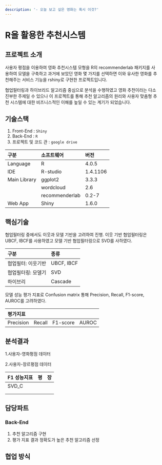 ```yaml
---
description: '- 오늘 보고 싶은 영화는 혹시 이것?'
---
```


# R을 활용한 추천시스템

## 프로젝트 소개

사용자 평점을 이용하여 영화 추천시스템 모형을  R의 recommenderlab 패키지를 사용하여 모델을 구축하고 과거에 보았던 영화 몇 가지를 선택하면 이와 유사한 영화를 추천해주는 서비스 기능을 rshiny로 구현한 프로젝트입니다. 

협업필터링과 하이브리드 알고리즘 중심으로 분석을 수행하였고 영화 추천이라는 다소 진부한 주제일 수 있으나 이 프로젝트를 통해 추천 알고리즘의 원리와 사용자 맞춤형 추천 시스템에 대한 비즈니스적인 이해를 높일 수 있는 계기가 되었습니다.

## 기술스택

1. Front-End : `Shiny`
2. Back-End : `R`
3. 프로젝트 및 코드 관 : `google drive`

| 구분 | 소프트웨어 | 버전 |
| :--- | :--- | :--- |
| Language | R | 4.0.5 |
| IDE | R-studio | 1.4.1106 |
| Main Library | ggplot2 | 3.3.3 |
|  | wordcloud | 2.6 |
|  | recommenderlab | 0.2-7 |
| Web App | Shiny | 1.6.0 |

## 핵심기술

협업필터링 중에서도 이웃과 모델 기반을 고려하여 진행. 이웃 기반 협업필터링은 UBCF, IBCF를 사용하였고 모델 기반 협업필터링으로 SVD를 사하였다.

| 구분 | 종류 |
| :--- | :--- |
| 협업필터: 이웃기반 | UBCF, IBCF |
| 협업필터링: 모델기 | SVD |
| 하이브리 | Cascade |

모델 성능 평가 지표로 Confusion matrix 통해 Precision, Recall, F1-score, AUROC를 고려하였다.

| 평가지표 |  |  |  |
| :--- | :--- | :--- | :--- |
| Precision | Recall | F1-score | AUROC |

## 분석결과

1.사용자-영화평점 데이터

2.사용자-장르평점 데이터

| F1 성능지표 | 평 | 장 |
| :--- | :--- | :--- |
| SVD\_C |  |  |
|  |  |  |
|  |  |  |

## 담당파트

### Back-End

1. 추천 알고리즘 구현
2. 평가 지표 결과 정확도가 높은 추천 알고리즘 선정 

## 협업 방식



